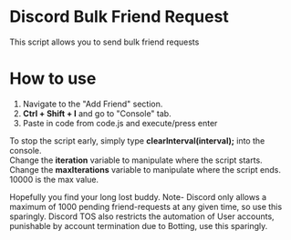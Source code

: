 # Discord Bulk Friend Request
This script allows you to send bulk friend requests

# How to use
1. Navigate to the "Add Friend" section.
2. <b>Ctrl + Shift + I</b> and go to "Console" tab. <br />
3. Paste in code from code.js and execute/press enter <br />

To stop the script early, simply type <b>clearInterval(interval);</b> into the console. <br />
Change the <b>iteration</b> variable to manipulate where the script starts. <br />
Change the <b>maxIterations</b> variable to manipulate where the script ends. 10000 is the max value. <br />

Hopefully you find your long lost buddy. Note- Discord only allows a maximum of 1000 pending friend-requests at any given time, so use this sparingly. Discord TOS also restricts the automation of User accounts, punishable by account termination due to Botting, use this sparingly.
